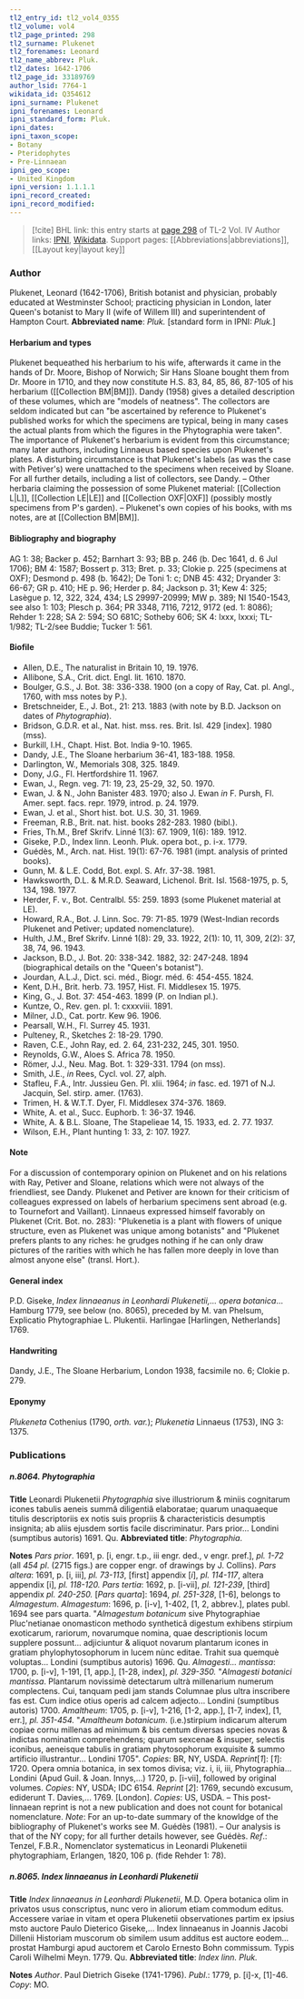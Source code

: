 ```yaml
---
tl2_entry_id: tl2_vol4_0355
tl2_volume: vol4
tl2_page_printed: 298
tl2_surname: Plukenet
tl2_forenames: Leonard
tl2_name_abbrev: Pluk.
tl2_dates: 1642-1706
tl2_page_id: 33189769
author_lsid: 7764-1
wikidata_id: Q354612
ipni_surname: Plukenet
ipni_forenames: Leonard
ipni_standard_form: Pluk.
ipni_dates: 
ipni_taxon_scope: 
- Botany
- Pteridophytes
- Pre-Linnaean
ipni_geo_scope: 
- United Kingdom
ipni_version: 1.1.1.1
ipni_record_created: 
ipni_record_modified:
---
```


> [!cite] BHL link: this entry starts at [page 298](https://www.biodiversitylibrary.org/page/33189769) of TL-2 Vol. IV
> Author links: [IPNI](https://www.ipni.org/a/7764-1), [Wikidata](https://www.wikidata.org/wiki/Q354612). Support pages: [[Abbreviations|abbreviations]], [[Layout key|layout key]]

### Author

Plukenet, Leonard (1642-1706), British botanist and physician, probably educated at Westminster School; practicing physician in London, later Queen's botanist to Mary II (wife of Willem III) and superintendent of Hampton Court. 
**Abbreviated name**: *Pluk.* \[standard form in IPNI: *Pluk.*\]

#### Herbarium and types

Plukenet bequeathed his herbarium to his wife, afterwards it came in the hands of Dr. Moore, Bishop of Norwich; Sir Hans Sloane bought them from Dr. Moore in 1710, and they now constitute H.S. 83, 84, 85, 86, 87-105 of his herbarium ([[Collection BM|BM]]). Dandy (1958) gives a detailed description of these volumes, which are "models of neatness". The collectors are seldom indicated but can "be ascertained by reference to Plukenet's published works for which the specimens are typical, being in many cases the actual plants from which the figures in the Phytographia were taken". The importance of Plukenet's herbarium is evident from this circumstance; many later authors, including Linnaeus based species upon Plukenet's plates. A disturbing circumstance is that Plukenet's labels (as was the case with Petiver's) were unattached to the specimens when received by Sloane. For all further details, including a list of collectors, see Dandy. – Other herbaria claiming the possession of some Plukenet material: [[Collection L|L]], [[Collection LE|LE]] and [[Collection OXF|OXF]] (possibly mostly specimens from P's garden). – Plukenet's own copies of his books, with ms notes, are at [[Collection BM|BM]].

#### Bibliography and biography

AG 1: 38; Backer p. 452; Barnhart 3: 93; BB p. 246 (b. Dec 1641, d. 6 Jul 1706); BM 4: 1587; Bossert p. 313; Bret. p. 33; Clokie p. 225 (specimens at OXF); Desmond p. 498 (b. 1642); De Toni 1: c; DNB 45: 432; Dryander 3: 66-67; GR p. 410; HE p. 96; Herder p. 84; Jackson p. 31; Kew 4: 325; Lasègue p. 12, 322, 324, 434; LS 29997-20999; MW p. 389; NI 1540-1543, see also 1: 103; Plesch p. 364; PR 3348, 7116, 7212, 9172 (ed. 1: 8086); Rehder 1: 228; SA 2: 594; SO 681C; Sotheby 606; SK 4: lxxx, lxxxi; TL-1/982; TL-2/see Buddie; Tucker 1: 561.

#### Biofile

- Allen, D.E., The naturalist in Britain 10, 19. 1976.
- Allibone, S.A., Crit. dict. Engl. lit. 1610. 1870.
- Boulger, G.S., J. Bot. 38: 336-338. 1900 (on a copy of Ray, Cat. pl. Angl., 1760, with mss notes by P.).
- Bretschneider, E., J. Bot., 21: 213. 1883 (with note by B.D. Jackson on dates of *Phytographia*).
- Bridson, G.D.R. et al., Nat. hist. mss. res. Brit. Isl. 429 \[index\]. 1980 (mss).
- Burkill, I.H., Chapt. Hist. Bot. India 9-10. 1965.
- Dandy, J.E., The Sloane herbarium 36-41, 183-188. 1958.
- Darlington, W., Memorials 308, 325. 1849.
- Dony, J.G., Fl. Hertfordshire 11. 1967.
- Ewan, J., Regn. veg. 71: 19, 23, 25-29, 32, 50. 1970.
- Ewan, J. & N., John Banister 483. 1970; also J. Ewan *in* F. Pursh, Fl. Amer. sept. facs. repr. 1979, introd. p. 24. 1979.
- Ewan, J. et al., Short hist. bot. U.S. 30, 31. 1969.
- Freeman, R.B., Brit. nat. hist. books 282-283. 1980 (bibl.).
- Fries, Th.M., Bref Skrifv. Linné 1(3): 67. 1909, 1(6): 189. 1912.
- Giseke, P.D., Index linn. Leonh. Pluk. opera bot., p. i-x. 1779.
- Guédès, M., Arch. nat. Hist. 19(1): 67-76. 1981 (impt. analysis of printed books).
- Gunn, M. & L.E. Codd, Bot. expl. S. Afr. 37-38. 1981.
- Hawksworth, D.L. & M.R.D. Seaward, Lichenol. Brit. Isl. 1568-1975, p. 5, 134, 198. 1977.
- Herder, F. v., Bot. Centralbl. 55: 259. 1893 (some Plukenet material at LE).
- Howard, R.A., Bot. J. Linn. Soc. 79: 71-85. 1979 (West-Indian records Plukenet and Petiver; updated nomenclature).
- Hulth, J.M., Bref Skrifv. Linné 1(8): 29, 33. 1922, 2(1): 10, 11, 309, 2(2): 37, 38, 74, 96. 1943.
- Jackson, B.D., J. Bot. 20: 338-342. 1882, 32: 247-248. 1894 (biographical details on the "Queen's botanist").
- Jourdan, A.L.J., Dict. sci. méd., Biogr. méd. 6: 454-455. 1824.
- Kent, D.H., Brit. herb. 73. 1957, Hist. Fl. Middlesex 15. 1975.
- King, G., J. Bot. 37: 454-463. 1899 (P. on Indian pl.).
- Kuntze, O., Rev. gen. pl. 1: cxxxviii. 1891.
- Milner, J.D., Cat. portr. Kew 96. 1906.
- Pearsall, W.H., Fl. Surrey 45. 1931.
- Pulteney, R., Sketches 2: 18-29. 1790.
- Raven, C.E., John Ray, ed. 2. 64, 231-232, 245, 301. 1950.
- Reynolds, G.W., Aloes S. Africa 78. 1950.
- Römer, J.J., Neu. Mag. Bot. 1: 329-331. 1794 (on mss).
- Smith, J.E., *in* Rees, Cycl. vol. 27, alph.
- Stafleu, F.A., Intr. Jussieu Gen. Pl. xlii. 1964; *in* fasc. ed. 1971 of N.J. Jacquin, Sel. stirp. amer. (1763).
- Trimen, H. & W.T.T. Dyer, Fl. Middlesex 374-376. 1869.
- White, A. et al., Succ. Euphorb. 1: 36-37. 1946.
- White, A. & B.L. Sloane, The Stapelieae 14, 15. 1933, ed. 2. 77. 1937.
- Wilson, E.H., Plant hunting 1: 33, 2: 107. 1927.

#### Note

For a discussion of contemporary opinion on Plukenet and on his relations with Ray, Petiver and Sloane, relations which were not always of the friendliest, see Dandy. Plukenet and Petiver are known for their criticism of colleagues expressed on labels of herbarium specimens sent abroad (e.g. to Tournefort and Vaillant). Linnaeus expressed himself favorably on Plukenet (Crit. Bot. no. 283): "Plukenetia is a plant with flowers of unique structure, even as Plukenet was unique among botanists" and "Plukenet prefers plants to any riches: he grudges nothing if he can only draw pictures of the rarities with which he has fallen more deeply in love than almost anyone else" (transl. Hort.).

#### General index

P.D. Giseke, *Index linnaeanus in Leonhardi Plukenetii,... opera botanica*... Hamburg 1779, see below (no. 8065), preceded by M. van Phelsum, Explicatio Phytographiae L. Plukentii. Harlingae \[Harlingen, Netherlands\] 1769.

#### Handwriting

Dandy, J.E., The Sloane Herbarium, London 1938, facsimile no. 6; Clokie p. 279.

#### Eponymy

*Plukeneta* Cothenius (1790, *orth. var.*); *Plukenetia* Linnaeus (1753), ING 3: 1375.

### Publications

##### n.8064. Phytographia

**Title**
Leonardi Plukenetii *Phytographia* sive illustriorum & miniis cognitarum icones tabulis aeneis summâ diligentiâ elaboratae; quarum unaquaeque titulis descriptoriis ex notis suis propriis & characteristicis desumptis insignita; ab aliis ejusdem sortis facile discriminatur. Pars prior... Londini (sumptibus autoris) 1691. Qu.
**Abbreviated title**: *Phytographia*.

**Notes**
*Pars prior*. 1691, p. \[i, engr. t.p., iii engr. ded., v engr. pref.\], *pl. 1-72* (all *454 pl*. (2715 figs.) are copper engr. of drawings by J. Collins).
*Pars altera*: 1691, p. \[i, iii\], *pl. 73-113*, \[first\] appendix \[*i*\], *pl. 114-117*, altera appendix \[i\], *pl. 118-120.*
*Pars tertia*: 1692, p. \[i-vii\], *pl. 121-239*, \[third\] appendix *pl. 240-250.*
\[*Pars quarta*\]: 1694, *pl. 251-328*, \[1-6\], belongs to *Almagestum*.
*Almagestum*: 1696, p. \[i-v\], 1-402, \[1, 2, abbrev.\], plates publ. 1694 see pars quarta. "*Almagestum botanicum* sive Phytographiae Pluc'netianae onomasticon methodo syntheticâ digestum exhibens stirpium exoticarum, rariorum, novarumque nomina, quae descriptionis locum supplere possunt... adjiciuntur & aliquot novarum plantarum icones in gratiam phylophytosophorum in lucem nùnc editae. Trahit sua quemquè voluptas... Londini (sumptibus autoris) 1696. Qu.
*Almagesti... mantissa*: 1700, p. \[i-v\], 1-191, \[1, app.\], \[1-28, index\], *pl. 329-350.* "*Almagesti botanici mantissa*. Plantarum novissimè detectarum ultrà millenarium numerum complectens. Cui, tanquam pedi jam stands Columnae plus ultra inscribere fas est. Cum indice otius operis ad calcem adjecto... Londini (sumptibus autoris) 1700.
*Amaltheum*: 1705, p. \[i-v\], 1-216, \[1-2, app.\], \[1-7, index\], \[1, err.\], *pl. 351-454.* "*Amaltheum botanicum*. (i.e.)stirpium indicarum alterum copiae cornu millenas ad minimum & bis centum diversas species novas & indictas nominatim comprehendens; quarum sexcenae & insuper, selectis iconibus, aeneisque tabulis in gratiam phytosophorum exquisite & summo artificio illustrantur... Londini 1705".
*Copies*: BR, NY, USDA.
*Reprint*\[*1*\]: \[*1*\]: 1720. Opera omnia botanica, in sex tomos divisa; viz. i, ii, iii, Phytographia... Londini (Apud Guil. & Joan. Innys,...) 1720, p. \[i-vii\], followed by original volumes. *Copies*: NY, USDA; IDC 6154.
*Reprint* \[*2*\]: 1769, secundò excusum, ediderunt T. Davies,... 1769. \[London\]. *Copies*: US, USDA. – This post-linnaean reprint is not a new publication and does not count for botanical nomenclature.
*Note*: For an up-to-date summary of the knowldge of the bibliography of Plukenet's works see M. Guédès (1981). – Our analysis is that of the NY copy; for all further details however, see Guédès.
*Ref*.: Tenzel, F.B.R., Nomenclator systematicus in Leonardi Plukenetii phytographiam, Erlangen, 1820, 106 p. (fide Rehder 1: 78).

##### n.8065. Index linnaeanus in Leonhardi Plukenetii

**Title**
*Index linnaeanus in Leonhardi Plukenetii*, M.D. Opera botanica olim in privatos usus conscriptus, nunc vero in aliorum etiam commodum editus. Accessere variae in vitam et opera Plukenetii observationes partim ex ipsius msto auctore Paulo Dieterico Giseke,... Index linnaeanus in Joannis Jacobi Dillenii Historiam muscorum ob similem usum additus est auctore eodem... prostat Hamburgi apud auctorem et Carolo Ernesto Bohn commissum. Typis Caroli Wilhelmi Meyn. 1779. Qu.
**Abbreviated title**: *Index linn. Pluk.*

**Notes**
*Author*. Paul Dietrich Giseke (1741-1796).
*Publ*.: 1779, p. \[i\]-x, \[1\]-46. *Copy*: MO.

